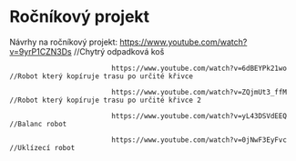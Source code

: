 # Ročníkový projekt
Návrhy na ročníkový projekt: 
                             https://www.youtube.com/watch?v=9yrP1CZN3Ds //Chytrý odpadková koš

                             https://www.youtube.com/watch?v=6dBEYPk21wo //Robot který kopíruje trasu po určité křivce
                             
                             https://www.youtube.com/watch?v=ZQjmUt3_ffM //Robot který kopíruje trasu po určité křivce 2
                             
                             https://www.youtube.com/watch?v=yL43DSVdEEQ //Balanc robot 
                             
                             https://www.youtube.com/watch?v=0jNwF3EyFvc //Uklízecí robot
